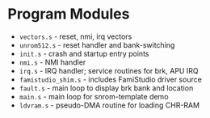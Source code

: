 Program Modules
===============

* `vectors.s` - reset, nmi, irq vectors
* `unrom512.s` - reset handler and bank-switching
* `init.s` - crash and startup entry points
* `nmi.s` - NMI handler
* `irq.s` - IRQ handler; service routines for brk, APU IRQ
* `famistudio_shim.s` - includes FamiStudio driver source
* `fault.s` - main loop to display brk bank and location
* `main.s` - main loop for snrom-template demo
* `ldvram.s` - pseudo-DMA routine for loading CHR-RAM
